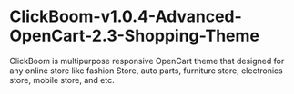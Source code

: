 # ClickBoom-v1.0.4-Advanced-OpenCart-2.3-Shopping-Theme
ClickBoom is multipurpose responsive OpenCart theme that designed for any online store like fashion Store, auto parts, furniture store, electronics store, mobile store, and etc.
